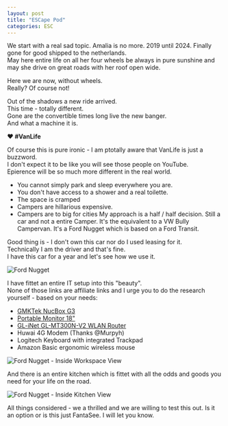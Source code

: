 ```yaml
---
layout: post
title: "ESCape Pod"
categories: ESC
---
```


We start with a real sad topic.
Amalia is no more. 2019 until 2024. Finally gone for good shipped to the netherlands.  
May here entire life on all her four wheels be always in pure sunshine and may she drive on great roads with her roof open wide.  

Here we are now, without wheels.  
Really? Of course not! 

Out of the shadows a new ride arrived.   
This time - totally different.   
Gone are the convertible times long live the new banger.  
And what a machine it is. 

**♥ #VanLife**

Of course this is pure ironic - I am ptotally aware that VanLife is just a buzzword.  
I don't expect it to be like you will see those people on YouTube.  
Epierence will be so much more different in the real world. 

- You cannot simply park and sleep everywhere you are. 
- You don't have access to a shower and a real toilette. 
- The space is cramped 
- Campers are hillarious expensive. 
- Campers are to big for cities
My approach is a half / half decision. Still a car and not a entire Camper. It's the equivalent to a VW Bully Campervan. It's a Ford Nugget which is based on a Ford Transit.


Good thing is - I don't own this car nor do I used leasing for it.  
Technically I am the driver and that's fine.  
I have this car for a year and let's see how we use it.

![Ford Nugget](/assets/pix/Nugget.png)

I have fittet an entire IT setup into this "beauty".  
None of those links are affiliate links and I urge you to do the research yourself - based on your needs:

- [GMKTek NucBox G3](https://www.gmktec.com/collections/intel-mini-pc/products/nucbox-g3-most-cost-effective-mini-pc-with-intel-n100-processor)
- [Portable Monitor 18"](https://www.amazon.de/dp/B0C7Z7Z8YX)
- [GL-iNet GL-MT300N-V2 WLAN Router](https://www.amazon.de/dp/B073TSK26W)
- Huwai 4G Modem (Thanks @Murpyh)
- Logitech Keyboard with integrated Trackpad
- Amazon Basic ergonomic wireless mouse

![Ford Nugget - Inside Workspace View](/assets/pix/Nugget_inside_workspace.png)

And there is an entire kitchen which is fittet with all the odds and goods you need for your life on the road.

![Ford Nugget - Inside Kitchen View](/assets/pix/Nugget_inside_kitchen.png)

All things considered - we a thrilled and we are willing to test this out.
Is it an option or is this just FantaSee. I will let you know.